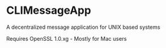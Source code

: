 # CLIMessageApp
A decentralized message application for UNIX based systems 

Requires OpenSSL 1.0.xg - Mostly for Mac users